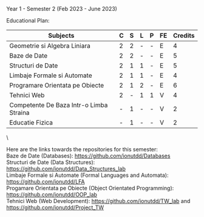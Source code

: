Year 1 - Semester 2 (Feb 2023 - June 2023)

Educational Plan:

|             Subjects                             | C | S | L | P | FE | Credits |
| ------------------------------------------------ |---|---|---|---|----|---------|
| Geometrie si Algebra Liniara                     | 2 | 2 | - | - | E  |    4    |
| Baze de Date                                     | 2 | 2 | - | - | E  |    5    |
| Structuri de Date                                | 2 | 1 | 1 | - | E  |    5    |
| Limbaje Formale si Automate                      | 2 | 1 | 1 | - | E  |    4    |
| Programare Orientata pe Obiecte                  | 2 | 1 | 2 | - | E  |    6    |
| Tehnici Web                                      | 2 | - | 1 | 1 | V  |    4    |
| Competente De Baza Intr-o Limba Straina          | - | 1 | - | - | V  |    2    |
| Educatie Fizica                                  | - | 1 | - | - | V  |    2    |


 \


Here are the links towards the repositories for this semester: \
  Baze de Date (Databases): https://github.com/ionutdd/Databases \
  Structuri de Date (Data Structures): https://github.com/ionutdd/Data_Structures_lab \
  Limbaje Formale si Automate (Formal Languages and Automata): https://github.com/ionutdd/LFA \
  Progamare Orientata pe Obiecte (Object Orientated Programming): https://github.com/ionutdd/OOP_lab \
  Tehnici Web (Web Development): https://github.com/ionutdd/TW_lab   and   https://github.com/ionutdd/Project_TW
